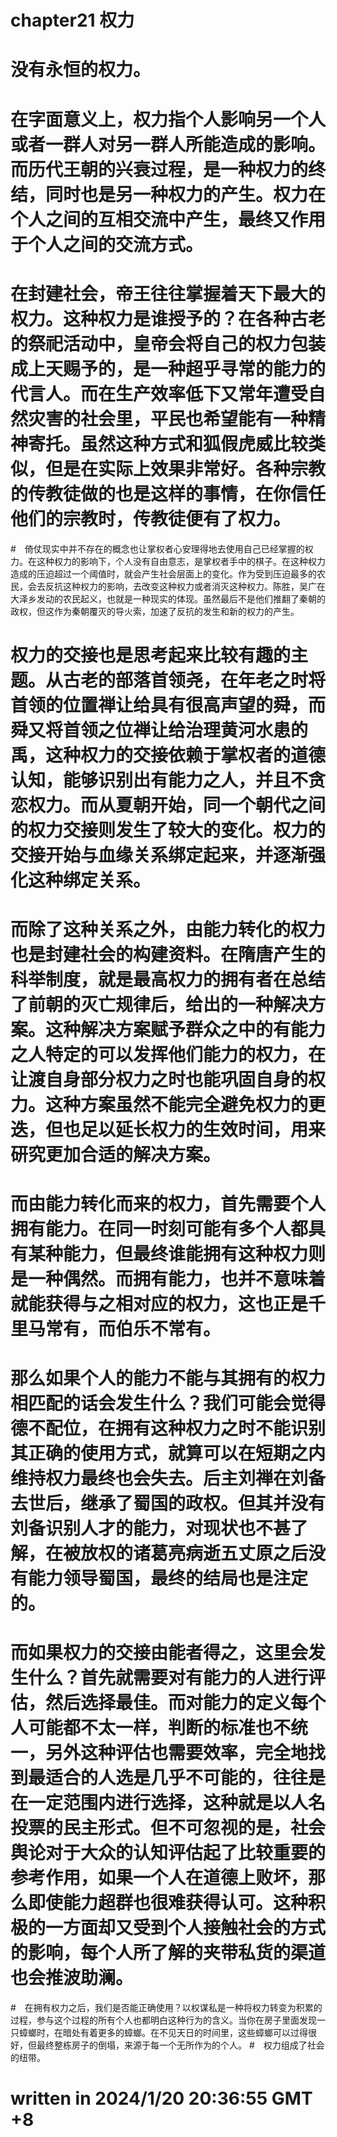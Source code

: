 # chapter21 权力

# 没有永恒的权力。
# 在字面意义上，权力指个人影响另一个人或者一群人对另一群人所能造成的影响。而历代王朝的兴衰过程，是一种权力的终结，同时也是另一种权力的产生。权力在个人之间的互相交流中产生，最终又作用于个人之间的交流方式。
# 在封建社会，帝王往往掌握着天下最大的权力。这种权力是谁授予的？在各种古老的祭祀活动中，皇帝会将自己的权力包装成上天赐予的，是一种超乎寻常的能力的代言人。而在生产效率低下又常年遭受自然灾害的社会里，平民也希望能有一种精神寄托。虽然这种方式和狐假虎威比较类似，但是在实际上效果非常好。各种宗教的传教徒做的也是这样的事情，在你信任他们的宗教时，传教徒便有了权力。
#　倚仗现实中并不存在的概念也让掌权者心安理得地去使用自己已经掌握的权力。在这种权力的影响下，个人没有自由意志，是掌权者手中的棋子。在这种权力造成的压迫超过一个阈值时，就会产生社会层面上的变化。作为受到压迫最多的农民，会去反抗这种权力的影响，去改变这种权力或者消灭这种权力。陈胜，吴广在大泽乡发动的农民起义，也就是一种现实的体现。虽然最后不是他们推翻了秦朝的政权，但这作为秦朝覆灭的导火索，加速了反抗的发生和新的权力的产生。
# 权力的交接也是思考起来比较有趣的主题。从古老的部落首领尧，在年老之时将首领的位置禅让给具有很高声望的舜，而舜又将首领之位禅让给治理黄河水患的禹，这种权力的交接依赖于掌权者的道德认知，能够识别出有能力之人，并且不贪恋权力。而从夏朝开始，同一个朝代之间的权力交接则发生了较大的变化。权力的交接开始与血缘关系绑定起来，并逐渐强化这种绑定关系。
# 而除了这种关系之外，由能力转化的权力也是封建社会的构建资料。在隋唐产生的科举制度，就是最高权力的拥有者在总结了前朝的灭亡规律后，给出的一种解决方案。这种解决方案赋予群众之中的有能力之人特定的可以发挥他们能力的权力，在让渡自身部分权力之时也能巩固自身的权力。这种方案虽然不能完全避免权力的更迭，但也足以延长权力的生效时间，用来研究更加合适的解决方案。
# 而由能力转化而来的权力，首先需要个人拥有能力。在同一时刻可能有多个人都具有某种能力，但最终谁能拥有这种权力则是一种偶然。而拥有能力，也并不意味着就能获得与之相对应的权力，这也正是千里马常有，而伯乐不常有。
# 那么如果个人的能力不能与其拥有的权力相匹配的话会发生什么？我们可能会觉得德不配位，在拥有这种权力之时不能识别其正确的使用方式，就算可以在短期之内维持权力最终也会失去。后主刘禅在刘备去世后，继承了蜀国的政权。但其并没有刘备识别人才的能力，对现状也不甚了解，在被放权的诸葛亮病逝五丈原之后没有能力领导蜀国，最终的结局也是注定的。
# 而如果权力的交接由能者得之，这里会发生什么？首先就需要对有能力的人进行评估，然后选择最佳。而对能力的定义每个人可能都不太一样，判断的标准也不统一，另外这种评估也需要效率，完全地找到最适合的人选是几乎不可能的，往往是在一定范围内进行选择，这种就是以人名投票的民主形式。但不可忽视的是，社会舆论对于大众的认知评估起了比较重要的参考作用，如果一个人在道德上败坏，那么即使能力超群也很难获得认可。这种积极的一方面却又受到个人接触社会的方式的影响，每个人所了解的夹带私货的渠道也会推波助澜。
#　在拥有权力之后，我们是否能正确使用？以权谋私是一种将权力转变为积累的过程，参与这个过程的所有个人也都明白这种行为的含义。当你在房子里面发现一只蟑螂时，在暗处有着更多的蟑螂。在不见天日的时间里，这些蟑螂可以过得很好，但最终整栋房子的倒塌，来源于每一个无所作为的个人。
#　权力组成了社会的纽带。

# written in 2024/1/20 20:36:55 GMT +8